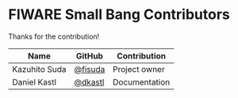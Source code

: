 # FIWARE Small Bang Contributors

Thanks for the contribution!

| Name                 | GitHub                                         | Contribution        |
| -------------------- | ---------------------------------------------- | ------------------- |
| Kazuhito Suda        | [@fisuda](https://github.com/fisuda)           | Project owner       |
| Daniel Kastl         | [@dkastl](https://github.com/dkastl)           | Documentation       |
